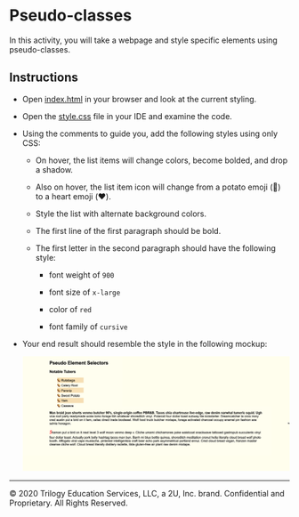# Pseudo-classes

In this activity, you will take a webpage and style specific elements using pseudo-classes.

## Instructions

* Open [index.html](Unsolved/index.html) in your browser and look at the current styling.

* Open the [style.css](Unsolved/assets/css/style.css) file in your IDE and examine the code.

* Using the comments to guide you, add the following styles using only CSS:

  * On hover, the list items will change colors, become bolded, and drop a shadow.

  * Also on hover, the list item icon will change from a potato emoji (🥔) to a heart emoji (❤️).

  * Style the list with alternate background colors.

  * The first line of the first paragraph should be bold.

  * The first letter in the second paragraph should have the following style:

    * font weight of `900`

    * font size of `x-large`

    * color of `red`

    * font family of `cursive`

* Your end result should resemble the style in the following mockup:

  ![The mockup shows that different styles are applied to specific HTML elements on the page](./Images/100-mockup.png)

---
© 2020 Trilogy Education Services, LLC, a 2U, Inc. brand. Confidential and Proprietary. All Rights Reserved.